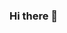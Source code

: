 ### Hi there 👋

<!--
**vitormakyama/vitormakyama** is a ✨ _special_ ✨ repository because its `README.md` (this file) appears on your GitHub profile.

Here are some ideas to get you started:

- 🔭 I’m currently working on ...Datacom Automações 
- 🌱 I’m currently learning ...HTML, CSS, JavaScript, PHP, Java, .NET
- 👯 I’m looking to collaborate on ...
- 🤔 I’m looking for help with ...
- 💬 Ask me about ...
- 📫 How to reach me: ...https://api.whatsapp.com/send?phone=5545920019208 / vitormakyama@gmail.com
- 😄 Pronouns: ...
- ⚡ Fun fact: ...
-->
